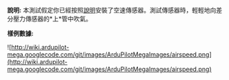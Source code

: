 **說明:** 本測試假定你已經按照[說明](Airspeed.md)安裝了空速傳感器。測試傳感器時，輕輕地向差分壓力傳感器的\*上\*管中吹氣。

**樣例數據:**

![http://wiki.ardupilot-mega.googlecode.com/git/images/ArduPilotMegaImages/airspeed.png](http://wiki.ardupilot-mega.googlecode.com/git/images/ArduPilotMegaImages/airspeed.png)